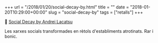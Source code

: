 +++
url = "/2018/01/20/social-decay-by.html"
title = ""
date = "2018-01-20T10:29:00+00:00"
slug = "social-decay-by"
tags = ["retalls"]
+++

📎 [Social Decay by Andrei Lacatsu](https://www.behance.net/gallery/52646779/Social-Decay)

Les xarxes socials transformades en rètols d'establiments atrotinats. Rar i bonic.


